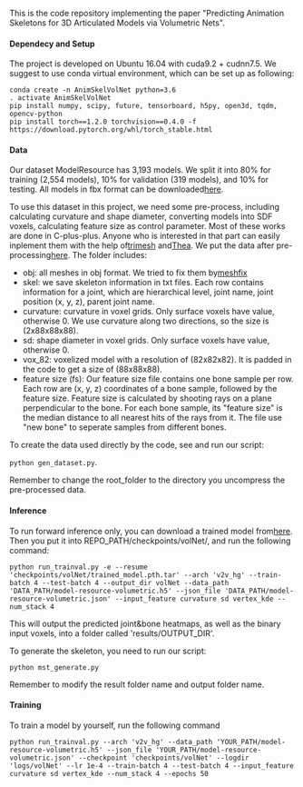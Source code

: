 This is the code repository implementing the paper "Predicting Animation Skeletons for 3D Articulated Models via Volumetric Nets".

#### Dependecy and Setup

The project is developed on Ubuntu 16.04 with cuda9.2 + cudnn7.5. 
We suggest to use conda virtual environment, which can be set up as following: 

```
conda create -n AnimSkelVolNet python=3.6
. activate AnimSkelVolNet
pip install numpy, scipy, future, tensorboard, h5py, open3d, tqdm, opencv-python
pip install torch==1.2.0 torchvision==0.4.0 -f https://download.pytorch.org/whl/torch_stable.html
```

#### Data

Our dataset ModelResource has 3,193 models. 
We split it into 80% for training (2,554 models), 10%
for validation (319 models), and 10% for testing. 
All models in fbx format can be downloaded[here](https://umass.box.com/s/pgm8i7of0w1om4anzl9dxignepcaanym).

To use this dataset in this project, we need some pre-process, 
including calculating curvature and shape diameter, 
converting models into SDF voxels, calculating feature size as control parameter. 
Most of these works are done in C-plus-plus. Anyone who is interested 
in that part can easily inplement them with the help of[trimesh](https://gfx.cs.princeton.edu/proj/trimesh2/) 
and[Thea](https://github.com/sidch/Thea). 
We put the data after pre-processing[here](https://umass.box.com/s/o7dki17i431vd3xlvjz32aneq2t20o0o). 
The folder includes:

* obj: all meshes in obj format. We tried to fix them by[meshfix](https://github.com/MarcoAttene/MeshFix-V2.1)
* skel: we save skeleton information in txt files. Each row contains information for a joint, 
which are hierarchical level, joint name, joint position (x, y, z), parent joint name.
* curvature: curvature in voxel grids. Only surface voxels have value, otherwise 0. 
We use curvature along two directions, so the size is (2x88x88x88).
* sd: shape diameter in voxel grids. Only surface voxels have value, otherwise 0.
* vox_82: voxelized model with a resolution of (82x82x82). 
It is padded in the code to get a size of (88x88x88).
* feature size (fs): Our feature size file contains one bone sample per row. 
Each row are (x, y, z) coordinates of a bone sample, followed by the feature size. 
Feature size is calculated by shooting rays on a plane perpendicular to the bone. 
For each bone sample, its "feature size" is the median distance to all nearest hits 
of the rays from it. The file use "new bone" to seperate samples from different bones.

To create the data used directly by the code, see and run our script:

`python gen_dataset.py`. 

Remember to change the root_folder to the directory you uncompress the pre-processed data.

#### Inference
To run forward inference only, you can download a trained model from[here](https://umass.box.com/s/v01quhbc6zaqxtwlr6yk9por1m9cozr7). 
Then you put it into REPO_PATH/checkpoints/volNet/, and run the following command:

`python run_trainval.py -e --resume 'checkpoints/volNet/trained_model.pth.tar' --arch 'v2v_hg' --train-batch 4 --test-batch 4 --output_dir volNet --data_path 'DATA_PATH/model-resource-volumetric.h5' --json_file 'DATA_PATH/model-resource-volumetric.json' --input_feature curvature sd vertex_kde --num_stack 4`

This will output the predicted joint&bone heatmaps, as well as the binary input voxels, 
into a folder called 'results/OUTPUT_DIR'.

To generate the skeleton, you need to run our script:

`python mst_generate.py`

Remember to modify the result folder name and output folder name.

#### Training
To train a model by yourself, run the following command

`python run_trainval.py --arch 'v2v_hg' --data_path 'YOUR_PATH/model-resource-volumetric.h5' --json_file 'YOUR_PATH/model-resource-volumetric.json' --checkpoint 'checkpoints/volNet' --logdir 'logs/volNet' --lr 1e-4 --train-batch 4 --test-batch 4 --input_feature curvature sd vertex_kde --num_stack 4 --epochs 50`

